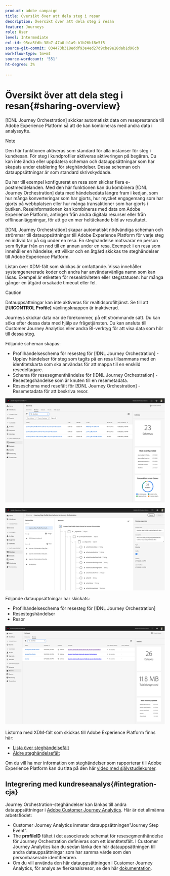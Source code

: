 ```yaml
---
product: adobe campaign
title: Översikt över att dela steg i resan
description: Översikt över att dela steg i resan
feature: Journeys
role: User
level: Intermediate
exl-id: 95ca5fdb-38b7-47a0-b1a9-b1b26bf8e5f5
source-git-commit: 034473b318eddf93e4ed27d9cbe9e18dab1d96cb
workflow-type: tm+mt
source-wordcount: '551'
ht-degree: 3%

---
```


# Översikt över att dela steg i resan{#sharing-overview}

[!DNL Journey Orchestration] skickar automatiskt data om reseprestanda till Adobe Experience Platform så att de kan kombineras med andra data i analyssyfte.

>[!NOTE]
>
>Den här funktionen aktiveras som standard för alla instanser för steg i kundresan. För steg i kundprofiler aktiveras aktiveringen på begäran. Du kan inte ändra eller uppdatera scheman och datauppsättningar som har skapats under etablering för steghändelser. Dessa scheman och datauppsättningar är som standard skrivskyddade.

Du har till exempel konfigurerat en resa som skickar flera e-postmeddelanden. Med den här funktionen kan du kombinera [!DNL Journey Orchestration] data med händelsedata längre fram i kedjan, som hur många konverteringar som har gjorts, hur mycket engagemang som har gjorts på webbplatsen eller hur många transaktioner som har gjorts i butiken. Reseinformationen kan kombineras med data om Adobe Experience Platform, antingen från andra digitala resurser eller från offlineanläggningar, för att ge en mer heltäckande bild av resultatet.

[!DNL Journey Orchestration] skapar automatiskt nödvändiga scheman och strömmar till datauppsättningar till Adobe Experience Platform för varje steg en individ tar på sig under en resa. En steghändelse motsvarar en person som flyttar från en nod till en annan under en resa. Exempel: i en resa som innehåller en händelse, ett villkor och en åtgärd skickas tre steghändelser till Adobe Experience Platform.

Listan över XDM-fält som skickas är omfattande. Vissa innehåller systemgenererade koder och andra har användarvänliga namn som kan läsas. Exempel är etiketten för reseaktiviteten eller stegstatusen: hur många gånger en åtgärd orsakade timeout eller fel.

>[!CAUTION]
>
>Datauppsättningar kan inte aktiveras för realtidsprofiltjänst. Se till att **[!UICONTROL Profile]** växlingsknappen är inaktiverad.

Journeys skickar data när de förekommer, på ett strömmande sätt. Du kan söka efter dessa data med hjälp av frågetjänsten. Du kan ansluta till Customer Journey Analytics eller andra BI-verktyg för att visa data som hör till dessa steg.

Följande scheman skapas:

* Profilhändelseschema för resesteg för [!DNL Journey Orchestration] - Upplev händelser för steg som tagits på en resa tillsammans med en identitetskarta som ska användas för att mappa till en enskild resedeltagare.
* Schema för resesegmenthändelse för [!DNL Journey Orchestration] - Resestegshändelse som är knuten till en resemetadata.
* Reseschema med resefält för [!DNL Journey Orchestration] - Resemetadata för att beskriva resor.

![](../assets/sharing1.png)

![](../assets/sharing2.png)

Följande datauppsättningar har skickats:

* Profilhändelseschema för resesteg för [!DNL Journey Orchestration]
* Resestegshändelser
* Resor

![](../assets/sharing3.png)

Listorna med XDM-fält som skickas till Adobe Experience Platform finns här:

* [Lista över steghändelsefält](../building-journeys/sharing-field-list.md)
* [Äldre steghändelsefält](../building-journeys/sharing-legacy-fields.md)

Om du vill ha mer information om steghändelser som rapporterar till Adobe Experience Platform kan du titta på den här [video med självstudiekurser](https://experienceleague.adobe.com/docs/journey-orchestration-learn/tutorials/reporting-step-events-to-adobe-experience-platform.html).

## Integrering med kundreseanalys{#integration-cja}

Journey Orchestration-steghändelser kan länkas till andra datauppsättningar i [Adobe Customer Journey Analytics](https://experienceleague.adobe.com/docs/analytics-platform/using/cja-overview/cja-overview.html). Här är det allmänna arbetsflödet:

* Customer Journey Analytics inmatar datauppsättningen&quot;Journey Step Event&quot;.
* The **profileID** fältet i det associerade schemat för resesegmenthändelse för Journey Orchestration definieras som ett identitetsfält. I Customer Journey Analytics kan du sedan länka den här datauppsättningen till andra datauppsättningar som har samma värde som den personbaserade identifieraren.
* Om du vill använda den här datauppsättningen i Customer Journey Analytics, för analys av flerkanalsresor, se den här [dokumentation](https://experienceleague.adobe.com/docs/analytics-platform/using/cja-usecases/cross-channel.html).
